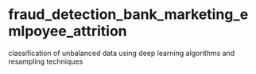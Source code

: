 # fraud_detection_bank_marketing_emlpoyee_attrition
classification of unbalanced data using deep learning algorithms and resampling techniques
